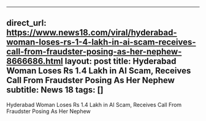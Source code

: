
---
direct_url: https://www.news18.com/viral/hyderabad-woman-loses-rs-1-4-lakh-in-ai-scam-receives-call-from-fraudster-posing-as-her-nephew-8666686.html
layout: post
title: Hyderabad Woman Loses Rs 1.4 Lakh in AI Scam, Receives Call From Fraudster Posing As Her Nephew
subtitle: News 18
tags: []
---

Hyderabad Woman Loses Rs 1.4 Lakh in AI Scam, Receives Call From Fraudster Posing As Her Nephew

